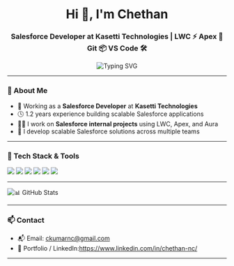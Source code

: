 <h1 align="center">Hi 👋, I'm Chethan</h1>
<h3 align="center">Salesforce Developer at Kasetti Technologies | LWC ⚡ Apex 🧠 Git 📦 VS Code 🛠</h3>

<p align="center">
  <img src="https://readme-typing-svg.herokuapp.com?font=Fira+Code&size=20&pause=1000&center=true&vCenter=true&color=36BCF7&width=435&lines=Welcome+to+my+GitHub!;Salesforce+Developer;LWC+%7C+Apex+%7C+Git+%7C+VS+Code;Automating+Backups+Like+a+Boss" alt="Typing SVG" />
</p>

---

### 💼 About Me
- 💼 Working as a **Salesforce Developer** at **Kasetti Technologies**
- 🕓 1.2 years experience building scalable Salesforce applications
- 👨‍💻 I work on **Salesforce internal projects** using LWC, Apex, and Aura  
- 🧩 I develop scalable Salesforce solutions across multiple teams  

---

### 🧰 Tech Stack & Tools

<p align="left">
  <img src="https://img.shields.io/badge/Salesforce-00A1E0?style=for-the-badge&logo=salesforce&logoColor=white"/>
  <img src="https://img.shields.io/badge/LWC-00A1E0?style=for-the-badge&logo=lightning&logoColor=white"/>
  <img src="https://img.shields.io/badge/Apex-1C1E20?style=for-the-badge&logo=apex&logoColor=white"/>
  <img src="https://img.shields.io/badge/Git-F05032?style=for-the-badge&logo=git&logoColor=white"/>
  <img src="https://img.shields.io/badge/VS%20Code-007ACC?style=for-the-badge&logo=visual-studio-code&logoColor=white"/>
  <img src="https://img.shields.io/badge/Windows-0078D6?style=for-the-badge&logo=windows&logoColor=white"/>
</p>

---


![📊 GitHub Stats](https://github-readme-stats.vercel.app/api?username=chethannc&show_icons=true&theme=radical&count_private=true) 


---

### 📫 Contact

- 📬 Email: ckumarnc@gmail.com 
- 🧭 Portfolio / LinkedIn:https://www.linkedin.com/in/chethan-nc/

---
